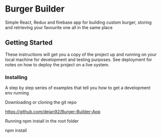# Burger Builder	

Simple React, Redux and firebase app for building custom burger, storing and retrieving your favourite one all in the same place

## Getting Started

These instructions will get you a copy of the project up and running on your local machine for development and testing purposes. See deployment for notes on how to deploy the project on a live system.

### Installing

A step by step series of examples that tell you how to get a development env running

Downloading or cloning the git repo

https://github.com/dejan92/Burger-Builder-App

Running npm install in the root folder

npm install

